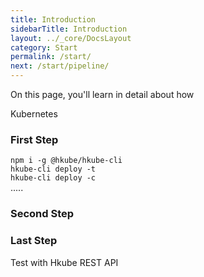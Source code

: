 ```yaml
---
title: Introduction
sidebarTitle: Introduction
layout: ../_core/DocsLayout
category: Start
permalink: /start/
next: /start/pipeline/
---
```


On this page, you'll learn in detail about how

Kubernetes

### First Step

`npm i -g @hkube/hkube-cli`  
`hkube-cli deploy -t`  
`hkube-cli deploy -c`  
.....

### Second Step




### Last Step

Test with Hkube REST API 


